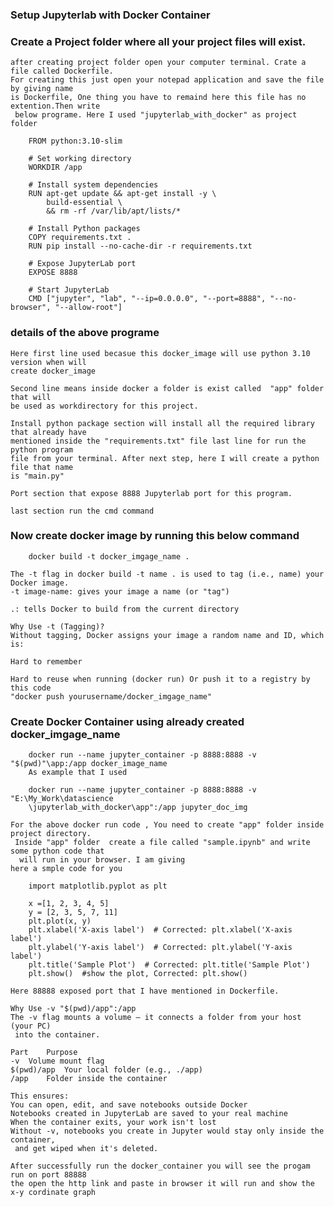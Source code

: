 ### Setup Jupyterlab with Docker Container

### Create a Project folder where all your project files will exist.
    after creating project folder open your computer terminal. Crate a file called Dockerfile.
    For creating this just open your notepad application and save the file by giving name 
    is Dockerfile, One thing you have to remaind here this file has no extention.Then write
     below programe. Here I used "jupyterlab_with_docker" as project folder 

```
    FROM python:3.10-slim

    # Set working directory
    WORKDIR /app

    # Install system dependencies
    RUN apt-get update && apt-get install -y \
        build-essential \
        && rm -rf /var/lib/apt/lists/*

    # Install Python packages
    COPY requirements.txt .
    RUN pip install --no-cache-dir -r requirements.txt

    # Expose JupyterLab port
    EXPOSE 8888

    # Start JupyterLab
    CMD ["jupyter", "lab", "--ip=0.0.0.0", "--port=8888", "--no-browser", "--allow-root"]
```


### details of the above programe
    Here first line used becasue this docker_image will use python 3.10 version when will 
    create docker_image 
    
    Second line means inside docker a folder is exist called  "app" folder that will 
    be used as workdirectory for this project.

    Install python package section will install all the required library that already have
    mentioned inside the "requirements.txt" file last line for run the  python program
    file from your terminal. After next step, here I will create a python file that name
    is "main.py"
    
    Port section that expose 8888 Jupyterlab port for this program. 

    last section run the cmd command


### Now create docker image by running this below command

```
    docker build -t docker_imgage_name .
```
    
    The -t flag in docker build -t name . is used to tag (i.e., name) your Docker image.
    -t image-name: gives your image a name (or "tag")

    .: tells Docker to build from the current directory

    Why Use -t (Tagging)?
    Without tagging, Docker assigns your image a random name and ID, which is:

    Hard to remember

    Hard to reuse when running (docker run) Or push it to a registry by this code
    "docker push yourusername/docker_imgage_name"

### Create Docker Container using already created docker_imgage_name

```
    docker run --name jupyter_container -p 8888:8888 -v "$(pwd)"\app:/app docker_image_name
    As example that I used 

    docker run --name jupyter_container -p 8888:8888 -v "E:\My_Work\datascience
    \jupyterlab_with_docker\app":/app jupyter_doc_img

```

    For the above docker run code , You need to create "app" folder inside project directory.
     Inside "app" folder  create a file called "sample.ipynb" and write some python code that
      will run in your browser. I am giving 
    here a smple code for you


```
    import matplotlib.pyplot as plt

    x =[1, 2, 3, 4, 5]
    y = [2, 3, 5, 7, 11]
    plt.plot(x, y)
    plt.xlabel('X-axis label')  # Corrected: plt.xlabel('X-axis label')
    plt.ylabel('Y-axis label')  # Corrected: plt.ylabel('Y-axis label')
    plt.title('Sample Plot')  # Corrected: plt.title('Sample Plot')
    plt.show()  #show the plot, Corrected: plt.show()
```
    Here 88888 exposed port that I have mentioned in Dockerfile.

    Why Use -v "$(pwd)/app":/app
    The -v flag mounts a volume — it connects a folder from your host (your PC)
     into the container.

    Part	Purpose
    -v	Volume mount flag
    $(pwd)/app	Your local folder (e.g., ./app)
    /app	Folder inside the container

    This ensures:
    You can open, edit, and save notebooks outside Docker
    Notebooks created in JupyterLab are saved to your real machine
    When the container exits, your work isn't lost
    Without -v, notebooks you create in Jupyter would stay only inside the container,
     and get wiped when it's deleted.

    After successfully run the docker_container you will see the progam run on port 88888
    the open the http link and paste in browser it will run and show the x-y cordinate graph 